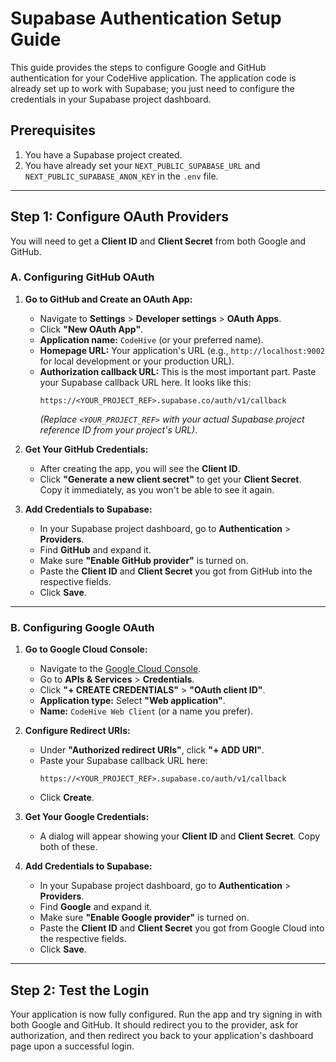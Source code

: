 # Supabase Authentication Setup Guide

This guide provides the steps to configure Google and GitHub authentication for your CodeHive application. The application code is already set up to work with Supabase; you just need to configure the credentials in your Supabase project dashboard.

## Prerequisites

1.  You have a Supabase project created.
2.  You have already set your `NEXT_PUBLIC_SUPABASE_URL` and `NEXT_PUBLIC_SUPABASE_ANON_KEY` in the `.env` file.

---

## Step 1: Configure OAuth Providers

You will need to get a **Client ID** and **Client Secret** from both Google and GitHub.

### A. Configuring GitHub OAuth

1.  **Go to GitHub and Create an OAuth App:**
    *   Navigate to **Settings** > **Developer settings** > **OAuth Apps**.
    *   Click **"New OAuth App"**.
    *   **Application name:** `CodeHive` (or your preferred name).
    *   **Homepage URL:** Your application's URL (e.g., `http://localhost:9002` for local development or your production URL).
    *   **Authorization callback URL:** This is the most important part. Paste your Supabase callback URL here. It looks like this:
        ```
        https://<YOUR_PROJECT_REF>.supabase.co/auth/v1/callback
        ```
        *(Replace `<YOUR_PROJECT_REF>` with your actual Supabase project reference ID from your project's URL)*.

2.  **Get Your GitHub Credentials:**
    *   After creating the app, you will see the **Client ID**.
    *   Click **"Generate a new client secret"** to get your **Client Secret**. Copy it immediately, as you won't be able to see it again.

3.  **Add Credentials to Supabase:**
    *   In your Supabase project dashboard, go to **Authentication** > **Providers**.
    *   Find **GitHub** and expand it.
    *   Make sure **"Enable GitHub provider"** is turned on.
    *   Paste the **Client ID** and **Client Secret** you got from GitHub into the respective fields.
    *   Click **Save**.

---

### B. Configuring Google OAuth

1.  **Go to Google Cloud Console:**
    *   Navigate to the [Google Cloud Console](https://console.cloud.google.com/).
    *   Go to **APIs & Services** > **Credentials**.
    *   Click **"+ CREATE CREDENTIALS"** > **"OAuth client ID"**.
    *   **Application type:** Select **"Web application"**.
    *   **Name:** `CodeHive Web Client` (or a name you prefer).

2.  **Configure Redirect URIs:**
    *   Under **"Authorized redirect URIs"**, click **"+ ADD URI"**.
    *   Paste your Supabase callback URL here:
        ```
        https://<YOUR_PROJECT_REF>.supabase.co/auth/v1/callback
        ```
    *   Click **Create**.

3.  **Get Your Google Credentials:**
    *   A dialog will appear showing your **Client ID** and **Client Secret**. Copy both of these.

4.  **Add Credentials to Supabase:**
    *   In your Supabase project dashboard, go to **Authentication** > **Providers**.
    *   Find **Google** and expand it.
    *   Make sure **"Enable Google provider"** is turned on.
    *   Paste the **Client ID** and **Client Secret** you got from Google Cloud into the respective fields.
    *   Click **Save**.

---

## Step 2: Test the Login

Your application is now fully configured. Run the app and try signing in with both Google and GitHub. It should redirect you to the provider, ask for authorization, and then redirect you back to your application's dashboard page upon a successful login.
